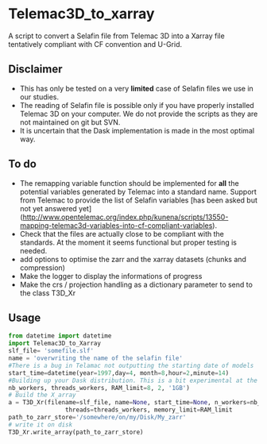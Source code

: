 # Telemac3D_to_xarray
A script to convert a Selafin file from Telemac 3D into a Xarray file tentatively compliant with CF convention and U-Grid.
## Disclaimer
* This has only be tested on a very **limited** case of Selafin files we use in our studies.
* The reading of Selafin file is possible only if you have properly installed Telemac 3D on your computer. 
We do not provide the scripts as they are not maintained on git but SVN.
* It is uncertain that the Dask implementation is made in the most optimal way.

## To do
* The remapping variable function should be implemented for **all** the potential variables generated by Telemac into a standard name. 
Support from Telemac to provide the list of Selafin variables [has been asked but not yet answered yet]
(http://www.opentelemac.org/index.php/kunena/scripts/13550-mapping-telemac3d-variables-into-cf-compliant-variables).
* Check that the files are actually close to be compliant with the standards. At the moment it seems functional but proper testing is needed.
* add options to optimise the zarr and the xarray datasets (chunks and compression)
* Make the logger to display the informations of progress
* Make the crs / projection handling as a dictionary parameter to send to the class T3D_Xr
## Usage

``` python
from datetime import datetime
import Telemac3D_to_Xarray
slf_file= 'somefile.slf'
name = 'overwriting the name of the selafin file'
#There is a bug in Telamac not outputting the starting date of models
start_time=datetime(year=1997,day=4, month=8,hour=2,minute=14) 
#Building up your Dask distribution. This is a bit experimental at the moment.
nb_workers, threads_workers, RAM_limit=8, 2, '1GB')
# Build the X_array
a = T3D_Xr(filename=slf_file, name=None, start_time=None, n_workers=nb_workers,
                threads=threads_workers, memory_limit=RAM_limit
path_to_zarr_store='/somewhere/on/my/Disk/My_zarr'
# write it on disk
T3D_Xr.write_array(path_to_zarr_store)
```
